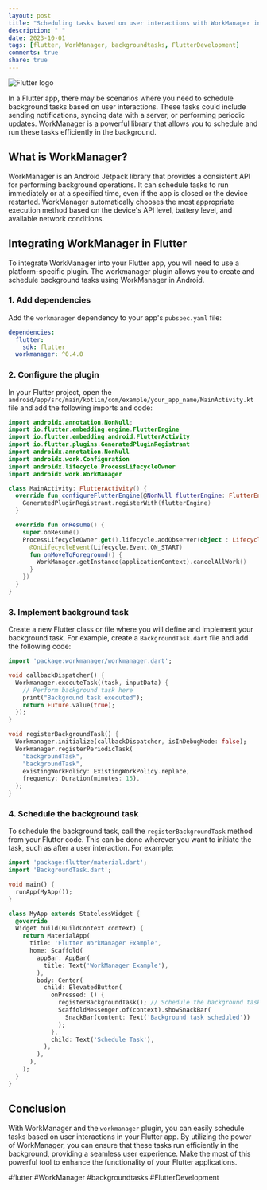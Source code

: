 ```yaml
---
layout: post
title: "Scheduling tasks based on user interactions with WorkManager in Flutter"
description: " "
date: 2023-10-01
tags: [flutter, WorkManager, backgroundtasks, FlutterDevelopment]
comments: true
share: true
---
```


![Flutter logo](https://flutter.dev/assets/homepage/success-stories/google-1d8d1af07a00c7a369d46143a684b703ed53095e71ea8b5ccae30e99b4e2699a.png)

In a Flutter app, there may be scenarios where you need to schedule background tasks based on user interactions. These tasks could include sending notifications, syncing data with a server, or performing periodic updates. WorkManager is a powerful library that allows you to schedule and run these tasks efficiently in the background.

## What is WorkManager?

WorkManager is an Android Jetpack library that provides a consistent API for performing background operations. It can schedule tasks to run immediately or at a specified time, even if the app is closed or the device restarted. WorkManager automatically chooses the most appropriate execution method based on the device's API level, battery level, and available network conditions.

## Integrating WorkManager in Flutter

To integrate WorkManager into your Flutter app, you will need to use a platform-specific plugin. The workmanager plugin allows you to create and schedule background tasks using WorkManager in Android.

### 1. Add dependencies

Add the `workmanager` dependency to your app's `pubspec.yaml` file:

```yaml
dependencies:
  flutter:
    sdk: flutter
  workmanager: ^0.4.0
```

### 2. Configure the plugin

In your Flutter project, open the `android/app/src/main/kotlin/com/example/your_app_name/MainActivity.kt` file and add the following imports and code:

```kotlin
import androidx.annotation.NonNull;
import io.flutter.embedding.engine.FlutterEngine
import io.flutter.embedding.android.FlutterActivity
import io.flutter.plugins.GeneratedPluginRegistrant
import androidx.annotation.NonNull
import androidx.work.Configuration
import androidx.lifecycle.ProcessLifecycleOwner
import androidx.work.WorkManager

class MainActivity: FlutterActivity() {
  override fun configureFlutterEngine(@NonNull flutterEngine: FlutterEngine) {
    GeneratedPluginRegistrant.registerWith(flutterEngine)
  }

  override fun onResume() {
    super.onResume()
    ProcessLifecycleOwner.get().lifecycle.addObserver(object : LifecycleObserver {
      @OnLifecycleEvent(Lifecycle.Event.ON_START)
      fun onMoveToForeground() {
        WorkManager.getInstance(applicationContext).cancelAllWork()
      }
    })
  }
}
```

### 3. Implement background task

Create a new Flutter class or file where you will define and implement your background task. For example, create a `BackgroundTask.dart` file and add the following code:

```dart
import 'package:workmanager/workmanager.dart';

void callbackDispatcher() {
  Workmanager.executeTask((task, inputData) {
    // Perform background task here
    print("Background task executed");
    return Future.value(true);
  });
}

void registerBackgroundTask() {
  Workmanager.initialize(callbackDispatcher, isInDebugMode: false);
  Workmanager.registerPeriodicTask(
    "backgroundTask",
    "backgroundTask",
    existingWorkPolicy: ExistingWorkPolicy.replace,
    frequency: Duration(minutes: 15),
  );
}
```

### 4. Schedule the background task

To schedule the background task, call the `registerBackgroundTask` method from your Flutter code. This can be done wherever you want to initiate the task, such as after a user interaction. For example:

```dart
import 'package:flutter/material.dart';
import 'BackgroundTask.dart';

void main() {
  runApp(MyApp());
}

class MyApp extends StatelessWidget {
  @override
  Widget build(BuildContext context) {
    return MaterialApp(
      title: 'Flutter WorkManager Example',
      home: Scaffold(
        appBar: AppBar(
          title: Text('WorkManager Example'),
        ),
        body: Center(
          child: ElevatedButton(
            onPressed: () {
              registerBackgroundTask(); // Schedule the background task
              ScaffoldMessenger.of(context).showSnackBar(
                SnackBar(content: Text('Background task scheduled'))
              );
            },
            child: Text('Schedule Task'),
          ),
        ),
      ),
    );
  }
}
```

## Conclusion

With WorkManager and the `workmanager` plugin, you can easily schedule tasks based on user interactions in your Flutter app. By utilizing the power of WorkManager, you can ensure that these tasks run efficiently in the background, providing a seamless user experience. Make the most of this powerful tool to enhance the functionality of your Flutter applications.

#flutter #WorkManager #backgroundtasks #FlutterDevelopment